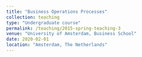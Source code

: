 ```yaml
---
title: "Business Operations Processes"
collection: teaching
type: "Undergraduate course"
permalink: /teaching/2015-spring-teaching-3
venue: "University of Amsterdam, Business School"
date: 2020-02-01
location: "Amsterdam, The Netherlands"
---
```

